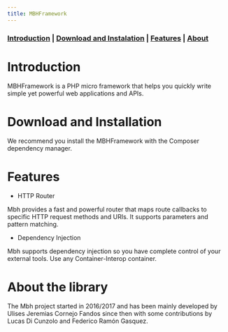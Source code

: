 ```yaml
---
title: MBHFramework
---
```


### [Introduction](#introduction) | [Download and Instalation](#download-and-installation)  | [Features](#features)   | [About](#about-the-library) 


# Introduction

MBHFramework is a PHP micro framework that helps you quickly write simple yet powerful web applications and APIs.


# Download and Installation

We recommend you install the MBHFramework with the Composer dependency manager.

# Features

* HTTP Router
 
Mbh provides a fast and powerful router that maps route callbacks to specific HTTP request methods and URIs. It supports parameters and pattern matching.

* Dependency Injection

Mbh supports dependency injection so you have complete control of your external tools. Use any Container-Interop container.

# About the library

The Mbh project started in 2016/2017 and has been mainly developed by Ulises Jeremias Cornejo Fandos since then with some contributions by Lucas Di Cunzolo and Federico Ramón Gasquez.
